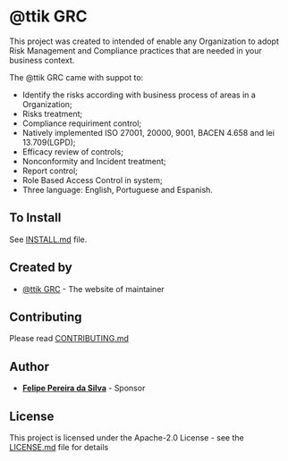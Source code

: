 # @ttik GRC

This project was created to intended of enable any Organization to adopt Risk Management and Compliance practices that are needed in your business context.

The @ttik GRC came with suppot to:
* Identify the risks according with business process of areas in a Organization;
* Risks treatment;
* Compliance requiriment control;
* Natively implemented ISO 27001, 20000, 9001, BACEN 4.658 and lei 13.709(LGPD);
* Efficacy review of controls;
* Nonconformity and Incident treatment;
* Report control;
* Role Based Access Control in system;
* Three language: English, Portuguese and Espanish.

## To Install

See [INSTALL.md](INSTALL.md) file.

## Created by

* [@ttik GRC](http://www.attik.com.br) - The website of maintainer

## Contributing

Please read [CONTRIBUTING.md](https://www.attik.com.br/attik_grc_donations.php)

## Author

* [**Felipe Pereira da Silva**](https://www.linkedin.com/in/felipe-pereira-da-silva-57566822/) - Sponsor 

## License

This project is licensed under the Apache-2.0 License - see the [LICENSE.md](LICENSE.md) file for details